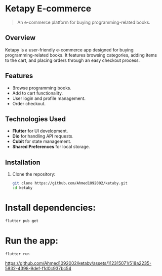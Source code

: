 
# Ketapy E-commerce
> An e-commerce platform for buying programming-related books.

## Overview
Ketapy is a user-friendly e-commerce app designed for buying programming-related books. It features browsing categories, adding items to the cart, and placing orders through an easy checkout process.

## Features
- Browse programming books.
- Add to cart functionality.
- User login and profile management.
- Order checkout.

## Technologies Used
- **Flutter** for UI development.
- **Dio** for handling API requests.
- **Cubit** for state management.
- **Shared Preferences** for local storage.

## Installation
1. Clone the repository:
   ```bash
   git clone https://github.com/Ahmed1092002/ketaby.git
   cd ketaby
# Install dependencies:
  ```bash
flutter pub get
```
# Run the app:

```
flutter run
```

https://github.com/Ahmed1092002/ketaby/assets/112315071/518a2235-5832-4398-9def-f1d0c937bc54


